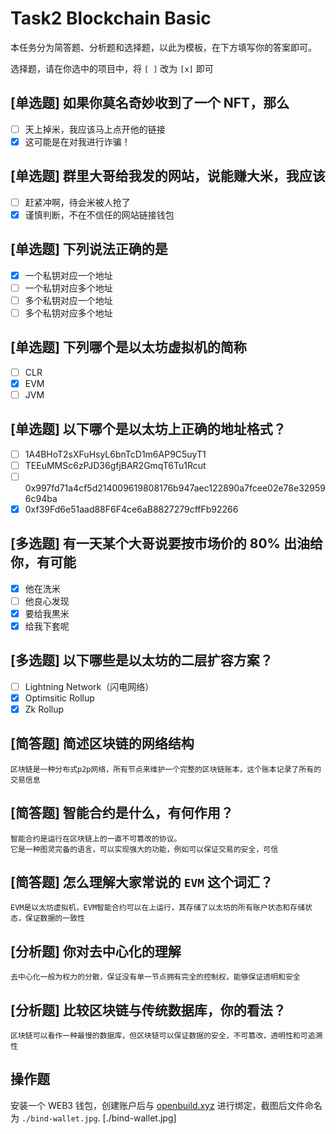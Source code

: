 # Task2 Blockchain Basic

本任务分为简答题、分析题和选择题，以此为模板，在下方填写你的答案即可。

选择题，请在你选中的项目中，将 `[ ]` 改为 `[x]` 即可

## [单选题] 如果你莫名奇妙收到了一个 NFT，那么

- [ ] 天上掉米，我应该马上点开他的链接
- [x] 这可能是在对我进行诈骗！

## [单选题] 群里大哥给我发的网站，说能赚大米，我应该

- [ ] 赶紧冲啊，待会米被人抢了
- [x] 谨慎判断，不在不信任的网站链接钱包

## [单选题] 下列说法正确的是

- [x] 一个私钥对应一个地址
- [ ] 一个私钥对应多个地址
- [ ] 多个私钥对应一个地址
- [ ] 多个私钥对应多个地址

## [单选题] 下列哪个是以太坊虚拟机的简称

- [ ] CLR
- [x] EVM
- [ ] JVM

## [单选题] 以下哪个是以太坊上正确的地址格式？

- [ ] 1A4BHoT2sXFuHsyL6bnTcD1m6AP9C5uyT1
- [ ] TEEuMMSc6zPJD36gfjBAR2GmqT6Tu1Rcut
- [ ] 0x997fd71a4cf5d214009619808176b947aec122890a7fcee02e78e329596c94ba
- [x] 0xf39Fd6e51aad88F6F4ce6aB8827279cffFb92266

## [多选题] 有一天某个大哥说要按市场价的 80% 出油给你，有可能

- [x] 他在洗米
- [ ] 他良心发现
- [x] 要给我黒米
- [x] 给我下套呢

## [多选题] 以下哪些是以太坊的二层扩容方案？

- [ ] Lightning Network（闪电网络）
- [x] Optimsitic Rollup
- [x] Zk Rollup

## [简答题] 简述区块链的网络结构

```
区块链是一种分布式p2p网络，所有节点来维护一个完整的区块链账本，这个账本记录了所有的交易信息
```

## [简答题] 智能合约是什么，有何作用？

```
智能合约是运行在区块链上的一直不可篡改的协议。
它是一种图灵完备的语言，可以实现强大的功能，例如可以保证交易的安全，可信
```

## [简答题] 怎么理解大家常说的 `EVM` 这个词汇？

```
EVM是以太坊虚拟机，EVM智能合约可以在上运行，其存储了以太坊的所有账户状态和存储状态，保证数据的一致性
```

## [分析题] 你对去中心化的理解

```
去中心化一般为权力的分散，保证没有单一节点拥有完全的控制权，能够保证透明和安全
```

## [分析题] 比较区块链与传统数据库，你的看法？

```
区块链可以看作一种最慢的数据库，但区块链可以保证数据的安全，不可篡改，透明性和可追溯性
```

## 操作题

安装一个 WEB3 钱包，创建账户后与 [openbuild.xyz](https://openbuild.xyz/profile) 进行绑定，截图后文件命名为 `./bind-wallet.jpg`.
[./bind-wallet.jpg]
